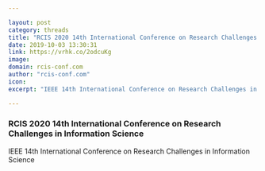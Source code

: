 ```yaml
---

layout: post
category: threads
title: "RCIS 2020 14th International Conference on Research Challenges in Information Science"
date: 2019-10-03 13:30:31
link: https://vrhk.co/2odcuKg
image: 
domain: rcis-conf.com
author: "rcis-conf.com"
icon: 
excerpt: "IEEE 14th International Conference on Research Challenges in Information Science"

---
```


### RCIS 2020 14th International Conference on Research Challenges in Information Science

IEEE 14th International Conference on Research Challenges in Information Science